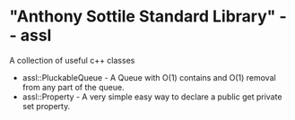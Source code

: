 "Anthony Sottile Standard Library" -- assl
====

A collection of useful c++ classes

* assl::PluckableQueue - A Queue with O(1) contains and O(1) removal from any part of the queue.
* assl::Property - A very simple easy way to declare a public get private set property.
